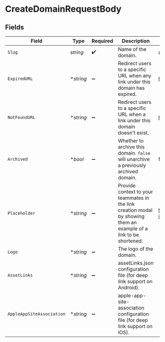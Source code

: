 # CreateDomainRequestBody


## Fields

| Field                                                                                                              | Type                                                                                                               | Required                                                                                                           | Description                                                                                                        | Example                                                                                                            |
| ------------------------------------------------------------------------------------------------------------------ | ------------------------------------------------------------------------------------------------------------------ | ------------------------------------------------------------------------------------------------------------------ | ------------------------------------------------------------------------------------------------------------------ | ------------------------------------------------------------------------------------------------------------------ |
| `Slug`                                                                                                             | *string*                                                                                                           | :heavy_check_mark:                                                                                                 | Name of the domain.                                                                                                | acme.com                                                                                                           |
| `ExpiredURL`                                                                                                       | **string*                                                                                                          | :heavy_minus_sign:                                                                                                 | Redirect users to a specific URL when any link under this domain has expired.                                      | https://acme.com/expired                                                                                           |
| `NotFoundURL`                                                                                                      | **string*                                                                                                          | :heavy_minus_sign:                                                                                                 | Redirect users to a specific URL when a link under this domain doesn't exist.                                      | https://acme.com/not-found                                                                                         |
| `Archived`                                                                                                         | **bool*                                                                                                            | :heavy_minus_sign:                                                                                                 | Whether to archive this domain. `false` will unarchive a previously archived domain.                               | false                                                                                                              |
| `Placeholder`                                                                                                      | **string*                                                                                                          | :heavy_minus_sign:                                                                                                 | Provide context to your teammates in the link creation modal by showing them an example of a link to be shortened. | https://dub.co/help/article/what-is-dub                                                                            |
| `Logo`                                                                                                             | **string*                                                                                                          | :heavy_minus_sign:                                                                                                 | The logo of the domain.                                                                                            |                                                                                                                    |
| `AssetLinks`                                                                                                       | **string*                                                                                                          | :heavy_minus_sign:                                                                                                 | assetLinks.json configuration file (for deep link support on Android).                                             |                                                                                                                    |
| `AppleAppSiteAssociation`                                                                                          | **string*                                                                                                          | :heavy_minus_sign:                                                                                                 | apple-app-site-association configuration file (for deep link support on iOS).                                      |                                                                                                                    |